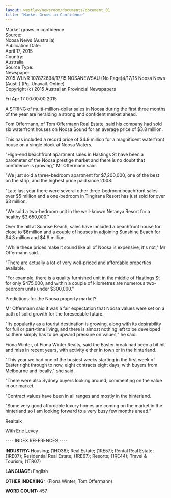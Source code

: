 ```yaml
---
layout: westlaw/newsroom/documents/document_01
title: "Market Grows in Confidence"
---
```


<!--- The following is copied directly from the DOM -->

<div id="docContent" class="docContent"><div class="sharedInfo"><div class="paragraphTitle">Market grows in confidence</div><div class="wrapper"><div class="leftMetadata strong">Source: </div><div class="rightMetadata">Noosa News (Australia)</div></div><div class="wrapper"><div class="leftMetadata strong">Publication Date: </div><div class="rightMetadata">April 17, 2015</div></div><div class="wrapper"><div class="leftMetadata strong">Country: </div><div class="rightMetadata">Australia</div></div><div class="wrapper"><div class="leftMetadata strong">Source Type: </div><div class="rightMetadata">Newspaper</div></div></div><div class="newsContent"><div id="wrapperContentNewsroom"><div id="citations">2015 WLNR 107872694/17/15 NOSANEWSAU (No Page)4/17/15 Noosa News (Austl.) (Pg. Unavail. Online)</div><div class="center sub" id="source"><div class="citation"></div>Copyright (c) 2015 Australian Provincial Newspapers<div class="citation"></div><div class="citation"></div></div><div class="citation" id="dochead"></div><div class="spacing"><div class="paragraph indent"><div class="indent"><p class="paragraph">Fri Apr 17 00:00:00 2015</p></div><div class="indent"><p class="paragraph">A STRING of multi-million-dollar sales in Noosa during the first three months of the year are heralding a strong and confident market ahead.</p><p class="paragraph">Tom Offermann, of Tom Offermann Real Estate, said his company had sold six waterfront houses on Noosa Sound for an average price of $3.8 million.</p></div><div class="indent"><p class="paragraph">This has included a record price of $4.9 million for a magnificent waterfront house on a single block at Noosa Waters.</p><p class="paragraph">"High-end beachfront apartment sales in Hastings St have been a barometer of the Noosa prestige market and there is no doubt that confidence is growing," Mr Offermann said.</p><p class="paragraph">"We just sold a three-bedroom apartment for $7,200,000, one of the best on the strip, and the highest price paid since 2008.</p><p class="paragraph">"Late last year there were several other three-bedroom beachfront sales over $5 million and a one-bedroom in Tingirana Resort has just sold for over $3 million.</p><p class="paragraph">"We sold a two-bedroom unit in the well-known Netanya Resort for a healthy $3,650,000."</p><p class="paragraph">Over the hill at Sunrise Beach, sales have included a beachfront house for close to $6million and a couple of houses in adjoining Sunshine Beach for $4.3 million and $4.9 million.</p><p class="paragraph">"While these prices make it sound like all of Noosa is expensive, it's not," Mr Offermann said.</p><p class="paragraph">"There are actually a lot of very well-priced and affordable properties available.</p><p class="paragraph">"For example, there is a quality furnished unit in the middle of Hastings St for only $475,000, and within a couple of kilometres are numerous two-bedroom units under $300,000."</p><p class="paragraph">Predictions for the Noosa property market?</p><p class="paragraph">Mr Offermann said it was a fair expectation that Noosa values were set on a path of solid growth for the foreseeable future.</p><p class="paragraph">"Its popularity as a tourist destination is growing, along with its desirability for full or part-time living, and there is almost nothing left to be developed so there simply has to be upward pressure on values," he said.</p><p class="paragraph">Fiona Winter, of Fiona Winter Realty, said the Easter break had been a bit hit and miss in recent years, with activity either in town or in the hinterland.</p><p class="paragraph">"This year we had one of the busiest weeks starting in the first week of Easter right through to now, eight contracts eight days, with buyers from Melbourne and locally," she said.</p><p class="paragraph">"There were also Sydney buyers looking around, commenting on the value in our market.</p><p class="paragraph">"Contract values have been in all ranges and mostly in the hinterland.</p><p class="paragraph">"Some very good affordable luxury homes are coming on the market in the hinterland so I am looking forward to a very busy few months ahead."</p><p class="paragraph">Realtalk</p><p class="paragraph">With Erle Levey</p></div></div></div><div id="index"><div class="center">---- INDEX REFERENCES ----</div><div><p><strong>INDUSTRY:&nbsp;</strong>Housing; (1HO38); Real Estate; (1RE57); Rental Real Estate; (1RE07); Residential Real Estate; (1RE67); Resorts; (1RE44); Travel &amp; Tourism; (1TR07)</p><p><strong>LANGUAGE:&nbsp;</strong>English</p><p><strong>OTHER INDEXING:&nbsp;</strong> (Fiona Winter; Tom Offermann)</p></div></div><div id="edition"></div><div id="wordCount"><strong>WORD COUNT: </strong>457</div></div></div></div>